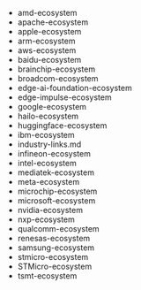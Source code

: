 


- amd-ecosystem
- apache-ecosystem
- apple-ecosystem
- arm-ecosystem
- aws-ecosystem
- baidu-ecosystem
- brainchip-ecosystem
- broadcom-ecosystem
- edge-ai-foundation-ecosystem
- edge-impulse-ecosystem
- google-ecosystem
- hailo-ecosystem
- huggingface-ecosystem
- ibm-ecosystem
- industry-links.md
- infineon-ecosystem
- intel-ecosystem
- mediatek-ecosystem
- meta-ecosystem
- microchip-ecosystem
- microsoft-ecosystem
- nvidia-ecosystem
- nxp-ecosystem
- qualcomm-ecosystem
- renesas-ecosystem
- samsung-ecosystem
- stmicro-ecosystem
- STMicro-ecosystem
- tsmt-ecosystem


